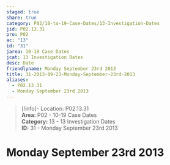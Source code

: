 ```yaml
---  
staged: true  
share: true  
category: P02/10-to-19-Case-Dates/13-Investigation-Dates  
jid: P02.13.31  
pro: P02  
ac: "13"  
id: "31"  
jarea: 10-19 Case Dates  
jcat: 13 Investigation Dates  
desc: Date  
friendlyname: Monday September 23rd 2013  
title: 31-2013-09-23-Monday-September-23rd-2013  
aliases:  
  - P02.13.31  
  - Monday September 23rd 2013  
---  
```

  
>[!info]- Location: P02.13.31  
>**Area:** P02 - 10-19 Case Dates  
>**Category:** 13 - 13 Investigation Dates  
>**ID:** 31 - Monday September 23rd 2013  
  
# Monday September 23rd 2013  
